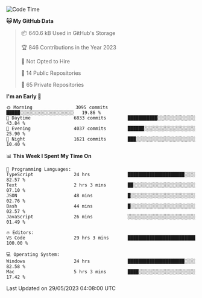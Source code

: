 <!--START_SECTION:waka-->
![Code Time](http://img.shields.io/badge/Code%20Time-4%2C111%20hrs-blue)

**🐱 My GitHub Data** 

> 📦 640.6 kB Used in GitHub's Storage 
 > 
> 🏆 846 Contributions in the Year 2023
 > 
> 🚫 Not Opted to Hire
 > 
> 📜 14 Public Repositories 
 > 
> 🔑 65 Private Repositories 
 > 
**I'm an Early 🐤** 

```text
🌞 Morning                3095 commits        █████░░░░░░░░░░░░░░░░░░░░   19.86 % 
🌆 Daytime                6833 commits        ███████████░░░░░░░░░░░░░░   43.84 % 
🌃 Evening                4037 commits        ██████░░░░░░░░░░░░░░░░░░░   25.90 % 
🌙 Night                  1621 commits        ███░░░░░░░░░░░░░░░░░░░░░░   10.40 % 
```


📊 **This Week I Spent My Time On** 

```text
💬 Programming Languages: 
TypeScript               24 hrs              █████████████████████░░░░   82.57 % 
Text                     2 hrs 3 mins        ██░░░░░░░░░░░░░░░░░░░░░░░   07.10 % 
JSON                     48 mins             █░░░░░░░░░░░░░░░░░░░░░░░░   02.76 % 
Bash                     44 mins             █░░░░░░░░░░░░░░░░░░░░░░░░   02.57 % 
JavaScript               26 mins             ░░░░░░░░░░░░░░░░░░░░░░░░░   01.49 % 

🔥 Editors: 
VS Code                  29 hrs 3 mins       █████████████████████████   100.00 % 

💻 Operating System: 
Windows                  24 hrs              █████████████████████░░░░   82.58 % 
Mac                      5 hrs 3 mins        ████░░░░░░░░░░░░░░░░░░░░░   17.42 % 
```


 Last Updated on 29/05/2023 04:08:00 UTC
<!--END_SECTION:waka-->

